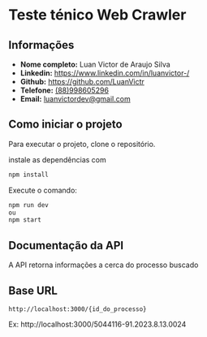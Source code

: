# Teste ténico Web Crawler

## Informações

- **Nome completo:** Luan Victor de Araujo Silva
- **Linkedin:** https://www.linkedin.com/in/luanvictor-/
- **Github:** https://github.com/LuanVictr
- **Telefone:** [(88)998605296](https://wa.me/+5599998605296)
- **Email:** [luanvictordev@gmail.com](mailto:luanvictordev@gmail.com)

## Como iniciar o projeto

Para executar o projeto, clone o repositório.

instale as dependências com 

```bash
npm install
```

Execute o comando:

```bash
npm run dev
ou
npm start
```

## Documentação da API

A API retorna informações a cerca do processo buscado

## Base URL

```
http://localhost:3000/{id_do_processo}
```

Ex: http://localhost:3000/5044116-91.2023.8.13.0024
